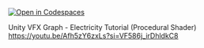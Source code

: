 [![Open in Codespaces](https://classroom.github.com/assets/launch-codespace-2972f46106e565e64193e422d61a12cf1da4916b45550586e14ef0a7c637dd04.svg)](https://classroom.github.com/open-in-codespaces?assignment_repo_id=16523265)

Unity VFX Graph - Electricity Tutorial (Procedural Shader)
https://youtu.be/Afh5zY6zxLs?si=VF586j_irDhldkC8

